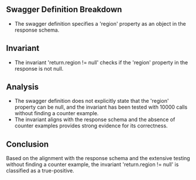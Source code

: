 ## Swagger Definition Breakdown
- The swagger definition specifies a 'region' property as an object in the response schema.

## Invariant
- The invariant 'return.region != null' checks if the 'region' property in the response is not null.

## Analysis
- The swagger definition does not explicitly state that the 'region' property can be null, and the invariant has been tested with 10000 calls without finding a counter example.
- The invariant aligns with the response schema and the absence of counter examples provides strong evidence for its correctness.

## Conclusion
Based on the alignment with the response schema and the extensive testing without finding a counter example, the invariant 'return.region != null' is classified as a true-positive.
